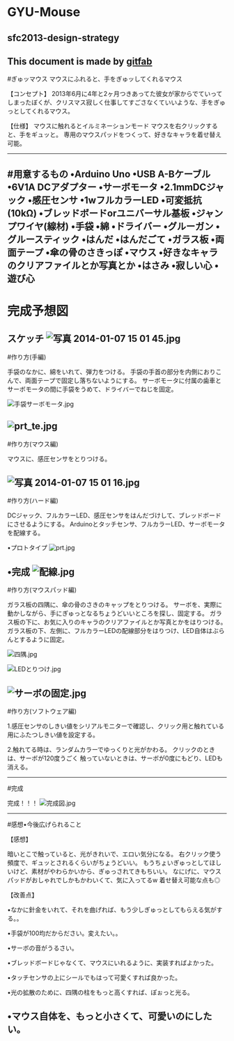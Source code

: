 # GYU-Mouse
## sfc2013-design-strategy
This document is made by [gitfab](http://gitfab.org)
---
#ぎゅッマウス
マウスにふれると、手をぎゅッしてくれるマウス

【コンセプト】
2013年6月に4年と2ヶ月つきあってた彼女が家からでていってしまったぼくが、クリスマス寂しく仕事してすごさなくていいような、手をぎゅっとしてくれるマウス。

【仕様】
マウスに触れるとイルミネーションモード
マウスを右クリックすると、手をギュッと。
専用のマウスパッドをつくって、好きなキャラを着せ替え可能。


---
#用意するもの
•Arduino Uno
•USB A-Bケーブル
•6V1A DCアダプター
•サーボモータ
•2.1mmDCジャック
•感圧センサ
•1wフルカラーLED
•可変抵抗(10kΩ)
•ブレッドボードorユニバーサル基板
•ジャンプワイヤ(線材)
•手袋
•綿
•ドライバー
•グルーガン
•グルースティック
•はんだ
•はんだごて
•ガラス板
•両面テープ
•傘の骨のさきっぽ
•マウス
•好きなキャラのクリアファイルとか写真とか
•はさみ
•寂しい心
•遊び心
---
# 完成予想図

スケッチ
![写真 2014-01-07 15 01 45.jpg](https://raw.github.com/tactoryy/NIGI-Mouse/master/gitfab/resources/写真-2014-01-07-15-01-45.jpg)
---
#作り方(手編)

手袋のなかに、綿をいれて、弾力をつける。
手袋の手首の部分を内側におりこんで、両面テープで固定し落ちないようにする。
サーボモータに付属の歯車とサーボモータの間に手袋をうめて、ドライバーでねじを固定。


![手袋サーボモータ.jpg](https://raw.github.com/tactoryy/NIGI-Mouse/master/gitfab/resources/手袋サーボモータ.jpg)

![prt_te.jpg](https://raw.github.com/tactoryy/NIGI-Mouse/master/gitfab/resources/prt_te.jpg)
---
#作り方(マウス編)

マウスに、感圧センサをとりつける。

![写真 2014-01-07 15 01 16.jpg](https://raw.github.com/tactoryy/NIGI-Mouse/master/gitfab/resources/写真-2014-01-07-15-01-16.jpg)
---
#作り方(ハード編)

DCジャック、フルカラーLED、感圧センサをはんだづけして、ブレッドボードにさせるようにする。
Arduinoとタッチセンサ、フルカラーLED、サーボモータを配線する。

•プロトタイプ
![prt.jpg](https://raw.github.com/tactoryy/NIGI-Mouse/master/gitfab/resources/prt.jpg)

•完成
![配線.jpg](https://raw.github.com/tactoryy/NIGI-Mouse/master/gitfab/resources/配線.jpg)
---
#作り方(マウスパッド編)

ガラス板の四隅に、傘の骨のさきのキャップをとりつける。
サーボを、実際に動かしながら、手にぎゅっとなるちょうどいいところを探し、固定する。
ガラス板の下に、お気に入りのキャラのクリアファイルとか写真とかをはりつける。
ガラス板の下、左側に、フルカラーLEDの配線部分をはりつけ、LED自体はぶらんとするように固定。

![四隅.jpg](https://raw.github.com/tactoryy/NIGI-Mouse/master/gitfab/resources/四隅.jpg)

![LEDとりつけ.jpg](https://raw.github.com/tactoryy/NIGI-Mouse/master/gitfab/resources/LEDとりつけ.jpg)

![サーボの固定.jpg](https://raw.github.com/tactoryy/NIGI-Mouse/master/gitfab/resources/サーボの固定.jpg)
---
#作り方(ソフトウェア編)

1.感圧センサのしきい値をシリアルモニターで確認し、クリック用と触れている用にふたつしきい値を設定する。

2.触れてる時は、ランダムカラーでゆっくりと光がかわる。
クリックのときは、サーボが120度うごく
触っていないときは、サーボが0度にもどり、LEDも消える。

---
#完成

完成！！！
![完成図.jpg](https://raw.github.com/tactoryy/NIGI-Mouse/master/gitfab/resources/完成図.jpg)


---
#感想•今後広げられること

【感想】

暗いとこで触っていると、光がきれいで、エロい気分になる。
右クリック使う頻度で、ギュッとされるくらいがちょうどいい。
もうちょいぎゅっとしてほしいけど、素材がやわらかいから、ぎゅっされてきもちいい。
なにげに、マウスパッドがおしゃれでしかもかわいくて、気に入ってるw
着せ替え可能な点も◎

【改善点】

•なかに針金をいれて、それを曲げれば、もう少しぎゅっとしてもらえる気がする。。

•手袋が100均だからださい。変えたい。。

•サーボの音がうるさい。

•ブレッドボードじゃなくて、マウスにいれるように、実装すればよかった。

•タッチセンサの上にシールでもはって可愛くすれば良かった。

•光の拡散のために、四隅の柱をもっと高くすれば、ぽぉっと光る。

•マウス自体を、もっと小さくて、可愛いのにしたい。
---
